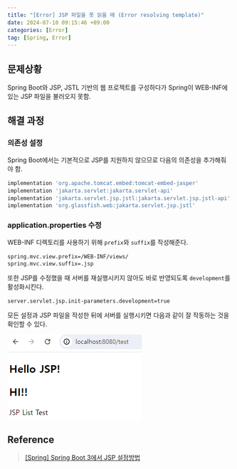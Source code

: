 ```yaml
---
title: "[Error] JSP 파일을 못 읽을 때 (Error resolving template)"
date: 2024-07-10 09:15:46 +09:00
categories: [Error]
tag: [Spring, Error]
---
```


## **문제상황**

Spring Boot와 JSP, JSTL 기반의 웹 프로젝트를 구성하다가 Spring이 WEB-INF에 있는 JSP 파일을 불러오지 못함.

## **해결 과정**

### **의존성 설정**

Spring Boot에서는 기본적으로 JSP를 지원하지 않으므로 다음의 의존성을 추가해줘야 함.

```gradle
implementation 'org.apache.tomcat.embed:tomcat-embed-jasper'
implementation 'jakarta.servlet:jakarta.servlet-api'
implementation 'jakarta.servlet.jsp.jstl:jakarta.servlet.jsp.jstl-api'
implementation 'org.glassfish.web:jakarta.servlet.jsp.jstl'
```

### **application.properties 수정**

WEB-INF 디렉토리를 사용하기 위해 `prefix`와 `suffix`를 작성해준다.

```properties
spring.mvc.view.prefix=/WEB-INF/views/
spring.mvc.view.suffix=.jsp
```

또한 JSP를 수정했을 때 서버를 재실행시키지 않아도 바로 반영되도록 `development`를 활성화시킨다.

```properties
server.servlet.jsp.init-parameters.development=true
```

모든 설정과 JSP 파일을 작성한 뒤에 서버를 실행시키면 다음과 같이 잘 작동하는 것을 확인할 수 있다.

<div align="left">
    <img src="./assets/images/JSP_Load_Err/JSP_Load_Err_01.png" alt="JSP_Load_Err_01">  
</div>

## **Reference**

> [[Spring] Spring Boot 3에서 JSP 설정방법](https://velog.io/@rhkdbtj/Spring-Spring-boot-3%EC%97%90%EC%84%9C-jsp-%EC%84%A4%EC%A0%95%EB%B0%A9%EB%B2%95)
